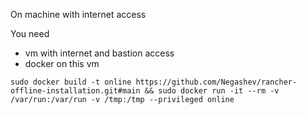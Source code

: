 On machine with internet access

You need
- vm with internet and bastion access
- docker on this vm
```
sudo docker build -t online https://github.com/Negashev/rancher-offline-installation.git#main && sudo docker run -it --rm -v /var/run:/var/run -v /tmp:/tmp --privileged online
```